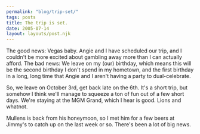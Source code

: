 ```yaml
---
permalink: "blog/trip-set/"
tags: posts
title: The trip is set.
date: 2005-07-14
layout: layouts/post.njk
---
```


The good news: Vegas baby. Angie and I have scheduled our trip, and I couldn't be more excited about gambling away more than I can actually afford. The bad news: We leave on my (our) birthday, which means this will be the second birthday I don't spend in my hometown, and the first birthday in a long, long time that Angie and I aren't having a party to dual-celebrate. 

So, we leave on October 3rd, get back late on the 6th. It's a short trip, but somehow I think we'll manage to squeeze a ton of fun out of a few short days. We're staying at the MGM Grand, which I hear is good. Lions and whatnot. 

Mullens is back from his honeymoon, so I met him for a few beers at Jimmy's to catch up on the last week or so. There's been a lot of big news.